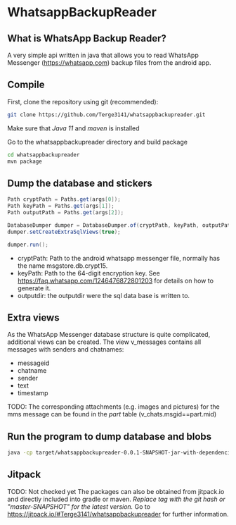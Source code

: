 # WhatsappBackupReader

## What is WhatsApp Backup Reader?
A very simple api written in java that allows you to read WhatsApp Messenger (https://whatsapp.com) backup files from the android app.

## Compile
First, clone the repository using git (recommended):
```bash
git clone https://github.com/Terge3141/whatsappbackupreader.git
```

Make sure that *Java 11* and *maven* is installed

Go to the whatsappbackupreader directory and build package
```bash
cd whatsappbackupreader
mvn package
```

## Dump the database and stickers
```java
Path cryptPath = Paths.get(args[0]);
Path keyPath = Paths.get(args[1]);
Path outputPath = Paths.get(args[2]);

DatabaseDumper dumper = DatabaseDumper.of(cryptPath, keyPath, outputPath);
dumper.setCreateExtraSqlViews(true);

dumper.run();
```
* cryptPath: Path to the android whatsapp messenger file, normally has the name msgstore.db.crypt15.
* keyPath: Path to the 64-digit encryption key. See https://faq.whatsapp.com/1246476872801203 for details on how to generate it.
* outputdir: the outputdir were the sql data base is written to.

## Extra views
As the WhatsApp Messenger database structure is quite complicated, additional views can be created. The view v_messages contains all messages with senders and chatnames:
* messageid
* chatname
* sender
* text
* timestamp

TODO: The corresponding attachments (e.g. images and pictures) for the mms message can be found in the _part_ table (v_chats.msgid==part.mid)

## Run the program to dump database and blobs
```bash
java -cp target/whatsappbackupreader-0.0.1-SNAPSHOT-jar-with-dependencies.jar <cryptpath> <keypath> <outputdir>
```

## Jitpack
TODO: Not checked yet
The packages can also be obtained from jitpack.io and directly included into gradle or maven.
*Replace tag with the git hash or "master-SNAPSHOT" for the latest version.*
Go to https://jitpack.io/#Terge3141/whatsappbackupreader for further information.
